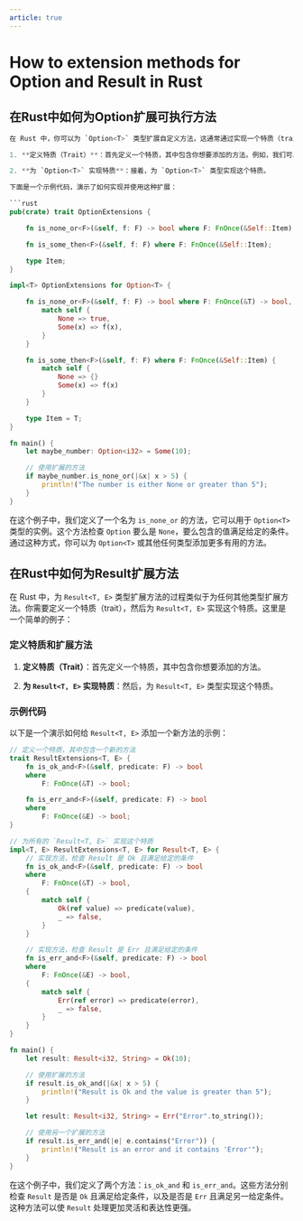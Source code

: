 ```yaml
---
article: true
---
```


# How to extension methods for Option and Result in Rust

## 在Rust中如何为Option扩展可执行方法

```rust
在 Rust 中，你可以为 `Option<T>` 类型扩展自定义方法，这通常通过实现一个特质（trait）来完成。以下是一个简单的示例，演示如何给 `Option<T>` 类型添加一个新的方法：

1. **定义特质（Trait）**：首先定义一个特质，其中包含你想要添加的方法。例如，我们可以定义一个特质 `OptionExtensions`。

2. **为 `Option<T>` 实现特质**：接着，为 `Option<T>` 类型实现这个特质。

下面是一个示例代码，演示了如何实现并使用这种扩展：

```rust
pub(crate) trait OptionExtensions {

    fn is_none_or<F>(&self, f: F) -> bool where F: FnOnce(&Self::Item) -> bool;

    fn is_some_then<F>(&self, f: F) where F: FnOnce(&Self::Item);

    type Item;
}

impl<T> OptionExtensions for Option<T> {

    fn is_none_or<F>(&self, f: F) -> bool where F: FnOnce(&T) -> bool, {
        match self {
            None => true,
            Some(x) => f(x),
        }
    }

    fn is_some_then<F>(&self, f: F) where F: FnOnce(&Self::Item) {
        match self {
            None => {}
            Some(x) => f(x)
        }
    }

    type Item = T;
}

fn main() {
    let maybe_number: Option<i32> = Some(10);

    // 使用扩展的方法
    if maybe_number.is_none_or(|&x| x > 5) {
        println!("The number is either None or greater than 5");
    }
}
```

在这个例子中，我们定义了一个名为 `is_none_or` 的方法，它可以用于 `Option<T>` 类型的实例。这个方法检查 `Option` 要么是 `None`，要么包含的值满足给定的条件。通过这种方式，你可以为 `Option<T>` 或其他任何类型添加更多有用的方法。

## 在Rust中如何为Result扩展方法

在 Rust 中，为 `Result<T, E>` 类型扩展方法的过程类似于为任何其他类型扩展方法。你需要定义一个特质（trait），然后为 `Result<T, E>` 实现这个特质。这里是一个简单的例子：

### 定义特质和扩展方法

1. **定义特质（Trait）**：首先定义一个特质，其中包含你想要添加的方法。

2. **为 `Result<T, E>` 实现特质**：然后，为 `Result<T, E>` 类型实现这个特质。

### 示例代码

以下是一个演示如何给 `Result<T, E>` 添加一个新方法的示例：

```rust
// 定义一个特质，其中包含一个新的方法
trait ResultExtensions<T, E> {
    fn is_ok_and<F>(&self, predicate: F) -> bool
    where
        F: FnOnce(&T) -> bool;

    fn is_err_and<F>(&self, predicate: F) -> bool
    where
        F: FnOnce(&E) -> bool;
}

// 为所有的 `Result<T, E>` 实现这个特质
impl<T, E> ResultExtensions<T, E> for Result<T, E> {
    // 实现方法，检查 Result 是 Ok 且满足给定的条件
    fn is_ok_and<F>(&self, predicate: F) -> bool
    where
        F: FnOnce(&T) -> bool,
    {
        match self {
            Ok(ref value) => predicate(value),
            _ => false,
        }
    }

    // 实现方法，检查 Result 是 Err 且满足给定的条件
    fn is_err_and<F>(&self, predicate: F) -> bool
    where
        F: FnOnce(&E) -> bool,
    {
        match self {
            Err(ref error) => predicate(error),
            _ => false,
        }
    }
}

fn main() {
    let result: Result<i32, String> = Ok(10);

    // 使用扩展的方法
    if result.is_ok_and(|&x| x > 5) {
        println!("Result is Ok and the value is greater than 5");
    }

    let result: Result<i32, String> = Err("Error".to_string());

    // 使用另一个扩展的方法
    if result.is_err_and(|e| e.contains("Error")) {
        println!("Result is an error and it contains 'Error'");
    }
}
```

在这个例子中，我们定义了两个方法：`is_ok_and` 和 `is_err_and`。这些方法分别检查 `Result` 是否是 `Ok` 且满足给定条件，以及是否是 `Err` 且满足另一给定条件。这种方法可以使 `Result` 处理更加灵活和表达性更强。